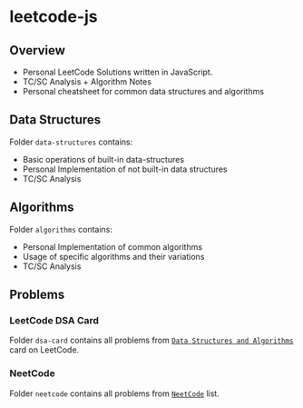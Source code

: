# leetcode-js

## Overview

- Personal LeetCode Solutions written in JavaScript.
- TC/SC Analysis + Algorithm Notes
- Personal cheatsheet for common data structures and algorithms

## Data Structures

Folder `data-structures` contains:

- Basic operations of built-in data-structures
- Personal Implementation of not built-in data structures
- TC/SC Analysis

## Algorithms

Folder `algorithms` contains:

- Personal Implementation of common algorithms
- Usage of specific algorithms and their variations
- TC/SC Analysis

## Problems

### LeetCode DSA Card

Folder `dsa-card` contains all problems from [`Data Structures and Algorithms`](https://leetcode.com/explore/featured/card/leetcodes-interview-crash-course-data-structures-and-algorithms) card on LeetCode.

### NeetCode

Folder `neetcode` contains all problems from [`NeetCode`](https://neetcode.io/practice) list.
